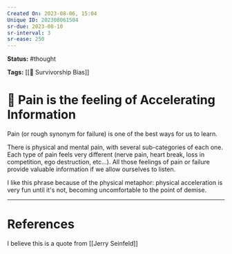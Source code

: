 ```yaml
---
Created On: 2023-08-06, 15:04
Unique ID: 202308061504
sr-due: 2023-08-10
sr-interval: 3
sr-ease: 250
---
```

**Status:** #thought 

**Tags:** [[🥇 Survivorship Bias]]

# 🤕 Pain is the feeling of Accelerating Information

Pain (or rough synonym for failure) is one of the best ways for us to learn. 

There is physical and mental pain, with several sub-categories of each one. Each type of pain feels very different (nerve pain, heart break, loss in competition, ego destruction, etc...). All those feelings of pain or failure provide valuable information if we allow ourselves to listen. 

I like this phrase because of the physical metaphor: physical acceleration is very fun until it's not, becoming uncomfortable to the point of demise. 


---
# References
I believe this is a quote from [[Jerry Seinfeld]]